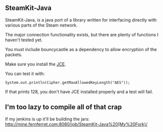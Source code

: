 ## SteamKit-Java
SteamKit-Java, is a java port of a library written for interfacing directly with various parts of the Steam network.

The major connection functionality exists, but there are plenty of functions I haven't tested yet.

You must include bouncycastle as a dependency to allow encryption of the packets.

Make sure you install the [JCE](http://www.oracle.com/technetwork/java/javase/downloads/jce-7-download-432124.html).

You can test it with:

    System.out.println(Cipher.getMaxAllowedKeyLength("AES"));

If that prints 128, you don't have JCE installed properly and a test will fail.

## I'm too lazy to compile all of that crap
If my jenkins is up it'll be building the jars: http://mine.fernferret.com:8080/job/SteamKit-Java%20(My%20Fork)/
